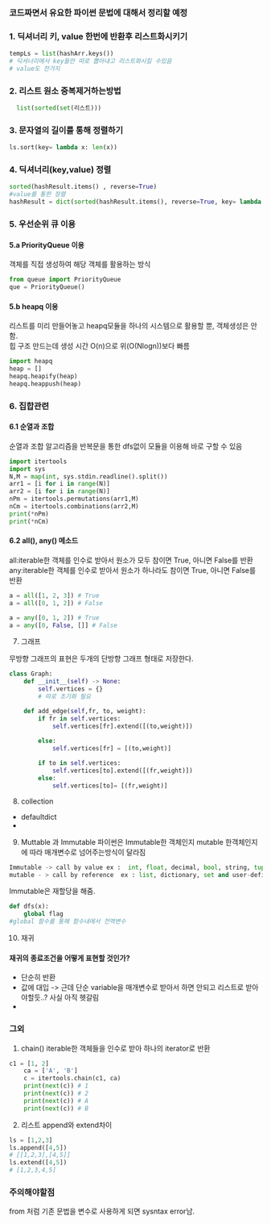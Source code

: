 ### 코드짜면서 유요한 파이썬 문법에 대해서 정리할 예정

### 1. 딕셔너리 키, value 한번에 반환후 리스트화시키기
``` python
tempLs = list(hashArr.keys())
# 딕셔너리에서 key들만 따로 뽑아내고 리스트화시킬 수있음
# value도 찬가지
```
### 2. 리스트 원소 중복제거하는방법
  ```python
    list(sorted(set(리스트)))
  ```

### 3. 문자열의 길이를 통해 정렬하기
```python
ls.sort(key= lambda x: len(x)) 
```

### 4. 딕셔너리(key,value) 정렬
```python
sorted(hashResult.items() , reverse=True)
#value를 통한 정렬
hashResult = dict(sorted(hashResult.items(), reverse=True, key= lambda x: x[1]))
```

### 5. 우선순위 큐 이용
#### 5.a PriorityQueue 이용
객체를 직접 생성하여 해당 객체를 활용하는 방식
```python
from queue import PriorityQueue
que = PriorityQueue()
```

#### 5.b heapq 이용
리스트를 미리 만들어놓고 heapq모듈을 하나의 시스템으로 활용할 뿐, 객체생성은 안함.  
힙 구조 만드는데 생성 시간 O(n)으로 위(O(Nlogn))보다 빠름
```python
import heapq
heap = []
heapq.heapify(heap)
heapq.heappush(heap)

```
### 6. 집합관련
#### 6.1 순열과 조합
순열과 조합 알고리즘을 반복문을 통한 dfs없이 모듈을 이용해 바로 구할 수 있음
```python
import itertools
import sys
N,M = map(int, sys.stdin.readline().split())
arr1 = [i for i in range(N)]
arr2 = [i for i in range(N)]
nPm = itertools.permutations(arr1,M)
nCm = itertools.combinations(arr2,M)
print(*nPm)
print(*nCm)
```
#### 6.2 all(), any() 메소드
all:iterable한 객체를 인수로 받아서 원소가 모두 참이면 True, 아니면 False를 반환   
any:iterable한 객체를 인수로 받아서 원소가 하나라도 참이면 True, 아니면 False를 반환   
```python
a = all([1, 2, 3]) # True
a = all([0, 1, 2]) # False

a = any([0, 1, 2]) # True
a = any([0, False, []] # False
```
7. 그래프

무방향 그래프의 표현은 두개의 단방향 그래프 형태로 저장한다.

```python
class Graph:
    def __init__(self) -> None:
        self.vertices = {}
        # 따로 초기화 필요

    def add_edge(self,fr, to, weight):
        if fr in self.vertices:
            self.vertices[fr].extend([(to,weight)]) 
            
        else:
            self.vertices[fr] = [(to,weight)]

        if to in self.vertices:
            self.vertices[to].extend([(fr,weight)]) 
        else:
            self.vertices[to]= [(fr,weight)]


```
8. collection
- defaultdict 
- 

9. Muttable 과 Immutable
파이썬은 Immutable한 객체인지 mutable 한객체인지에 따라 매개변수로 넘어주는방식이 달라짐  
```python
Immutable -> call by value ex :  int, float, decimal, bool, string, tuple, and range.
mutable - > call by reference  ex : list, dictionary, set and user-defined classes.
```
Immutable은 재할당을 해줌.

```python
def dfs(x):
    global flag
#global 함수를 통해 함수내에서 전역변수     
```


10. 재귀
#### 재귀의 종료조건을 어떻게 표현할 것인가?
- 단순히 반환
- 값에 대입 -> 근데 단순 variable을 매개변수로 받아서 하면 안되고 리스트로 받아야할듯..? 사실 아직 헷갈림
- 

### 그외
1. chain()
iterable한 객체들을 인수로 받아 하나의 iterator로 반환
```python
c1 = [1, 2]
    ca = ['A', 'B']
    c = itertools.chain(c1, ca)
    print(next(c)) # 1
    print(next(c)) # 2
    print(next(c)) # A
    print(next(c)) # B
```
2. 리스트 append와 extend차이
```python
ls = [1,2,3]
ls.append([4,5])
# [[1,2,3],[4,5]]
ls.extend([4,5])
# [1,2,3,4,5]
```

### 주의해야할점
from 처럼 기존 문법을 변수로 사용하게 되면 sysntax error남.
